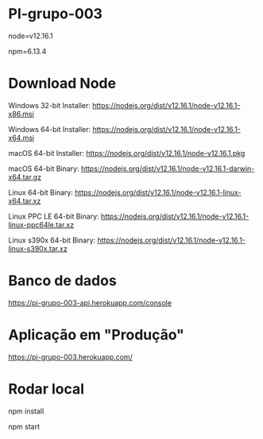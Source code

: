 
# PI-grupo-003

node=v12.16.1

npm=6.13.4

# Download Node

Windows 32-bit Installer: https://nodejs.org/dist/v12.16.1/node-v12.16.1-x86.msi

Windows 64-bit Installer: https://nodejs.org/dist/v12.16.1/node-v12.16.1-x64.msi

macOS 64-bit Installer: https://nodejs.org/dist/v12.16.1/node-v12.16.1.pkg

macOS 64-bit Binary: https://nodejs.org/dist/v12.16.1/node-v12.16.1-darwin-x64.tar.gz

Linux 64-bit Binary: https://nodejs.org/dist/v12.16.1/node-v12.16.1-linux-x64.tar.xz

Linux PPC LE 64-bit Binary: https://nodejs.org/dist/v12.16.1/node-v12.16.1-linux-ppc64le.tar.xz

Linux s390x 64-bit Binary: https://nodejs.org/dist/v12.16.1/node-v12.16.1-linux-s390x.tar.xz


# Banco de dados
https://pi-grupo-003-api.herokuapp.com/console

# Aplicação em "Produção"
https://pi-grupo-003.herokuapp.com/

# Rodar local
npm install

npm start
 

